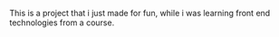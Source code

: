 This is a project that i just made for fun, while i was learning front end technologies from a course. 
